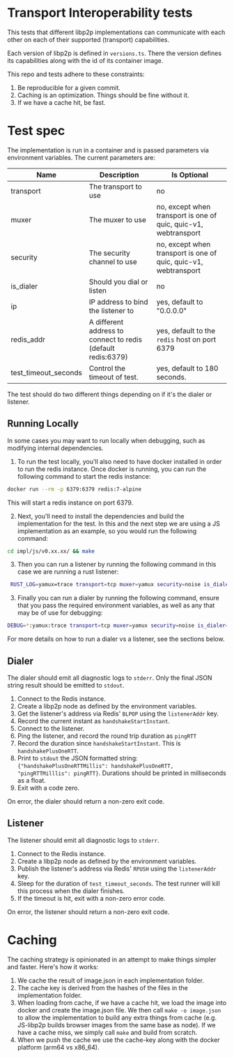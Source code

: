# Transport Interoperability tests

This tests that different libp2p implementations can communicate with each other
on each of their supported (transport) capabilities.

Each version of libp2p is defined in `versions.ts`. There the version defines
its capabilities along with the id of its container image.

This repo and tests adhere to these constraints:
1. Be reproducible for a given commit.
2. Caching is an optimization. Things should be fine without it.
3. If we have a cache hit, be fast.

# Test spec

The implementation is run in a container and is passed parameters via
environment variables. The current parameters are:

| Name                 | Description                                                  | Is Optional                                                     |
| -------------------- | ------------------------------------------------------------ | --------------------------------------------------------------- |
| transport            | The transport to use                                         | no                                                              |
| muxer                | The muxer to use                                             | no, except when transport is one of quic, quic-v1, webtransport |
| security             | The security channel to use                                  | no, except when transport is one of quic, quic-v1, webtransport |
| is_dialer            | Should you dial or listen                                    | no                                                              |
| ip                   | IP address to bind the listener to                           | yes, default to "0.0.0.0"                                       |
| redis_addr           | A different address to connect to redis (default redis:6379) | yes, default to the `redis` host on port 6379                   |
| test_timeout_seconds | Control the timeout of test.                                 | yes, default to 180 seconds.                                    |

The test should do two different things depending on if it's the dialer or
listener.

## Running Locally

In some cases you may want to run locally when debugging, such as modifying internal dependencies.

1. To run the test locally, you'll also need to have docker installed in order to run the redis instance. Once docker is running, you can run the following command to start the redis instance:

```bash
docker run --rm -p 6379:6379 redis:7-alpine
```

This will start a redis instance on port 6379.

2. Next, you'll need to install the dependencies and build the implementation for the test.  In this and the next step we are using a JS implementation as an example, so you would run the following command:

```bash
cd impl/js/v0.xx.xx/ && make
```

3. Then you can run a listener by running the following command in this case we are running a rust listener:

```bash
 RUST_LOG=yamux=trace transport=tcp muxer=yamux security=noise is_dialer=false ip="0.0.0.0" redis_addr=localhost:6379  cargo run --package interop-tests
 ```

3. Finally you can run a dialer by running the following command, ensure that you pass the required environment variables, as well as any that may be of use for debugging:

```bash
DEBUG=*:yamux:trace transport=tcp muxer=yamux security=noise is_dialer=true   npm run test -- -t node
```

For more details on how to run a dialer vs a listener, see the sections below.

## Dialer

The dialer should emit all diagnostic logs to `stderr`. Only the final JSON
string result should be emitted to `stdout`.

1. Connect to the Redis instance.
2. Create a libp2p node as defined by the environment variables.
3. Get the listener's address via Redis' `BLPOP` using the `listenerAddr` key.
4. Record the current instant as `handshakeStartInstant`.
5. Connect to the listener.
6. Ping the listener, and record the round trip duration as `pingRTT`
7. Record the duration since `handshakeStartInstant`. This is `handshakePlusOneRTT`.
8. Print to `stdout` the JSON formatted string: `{"handshakePlusOneRTTMillis":
   handshakePlusOneRTT, "pingRTTMilllis": pingRTT}`. Durations should be printed in
   milliseconds as a float.
9.  Exit with a code zero.

On error, the dialer should return a non-zero exit code.

## Listener

The listener should emit all diagnostic logs to `stderr`.

1. Connect to the Redis instance.
2. Create a libp2p node as defined by the environment variables.
3. Publish the listener's address via Redis' `RPUSH` using the `listenerAddr`
   key.
4. Sleep for the duration of `test_timeout_seconds`. The test runner will kill this
   process when the dialer finishes.
5. If the timeout is hit, exit with a non-zero error code.

On error, the listener should return a non-zero exit code.

# Caching

The caching strategy is opinionated in an attempt to make things simpler and
faster. Here's how it works:

1. We cache the result of image.json in each implementation folder.
2. The cache key is derived from the hashes of the files in the implementation folder.
3. When loading from cache, if we have a cache hit, we load the image into
   docker and create the image.json file. We then call `make -o image.json` to
   allow the implementation to build any extra things from cache (e.g. JS-libp2p
   builds browser images from the same base as node). If we have a cache miss,
   we simply call `make` and build from scratch.
4. When we push the cache we use the cache-key along with the docker platform
   (arm64 vs x86_64).
